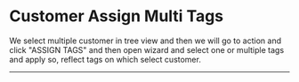 # Customer Assign Multi Tags

We select multiple customer in tree view and then we will go to action and click "ASSIGN TAGS" and then open wizard and
select one or multiple tags and apply so, reflect tags on which select customer.

---
